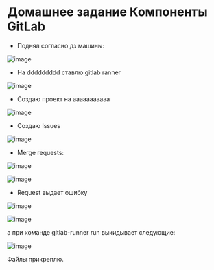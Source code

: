 #  Домашнее задание Компоненты GitLab




* Поднял согласно дз машины:

![image](https://github.com/Dimarkle/DevOps/assets/118626944/817876aa-70bc-4e02-8d0e-4b077ad9a230)



* На ddddddddd ставлю gitlab ranner
  


![image](https://github.com/Dimarkle/DevOps/assets/118626944/b762ee14-4106-4c7d-8012-987428930e81)




* Создаю проект на aaaaaaaaaaa


![image](https://github.com/Dimarkle/DevOps/assets/118626944/6b6ff72d-8c30-429c-8f94-c0abc6e2f82e)



* Создаю  Issues


![image](https://github.com/Dimarkle/DevOps/assets/118626944/64cfc377-7016-4607-a4b3-70695fe350e0)


* Merge requests:

![image](https://github.com/Dimarkle/DevOps/assets/118626944/465d976e-9409-4967-a0b9-afccd3521002)


![image](https://github.com/Dimarkle/DevOps/assets/118626944/253c97ae-e5f4-4d6c-afcd-f7817e3f7927)



* Request выдает ошибку
  
![image](https://github.com/Dimarkle/DevOps/assets/118626944/b0461362-4db5-4e00-8d7c-7e3352e6d89a)


![image](https://github.com/Dimarkle/DevOps/assets/118626944/79b35e56-69c7-4f5d-9c88-a6fe3130f471)



а при команде gitlab-runner run выкидывает следующие:

![image](https://github.com/Dimarkle/DevOps/assets/118626944/6c76843e-3951-4446-853d-9926d5f65a89)



Файлы прикреплю.









